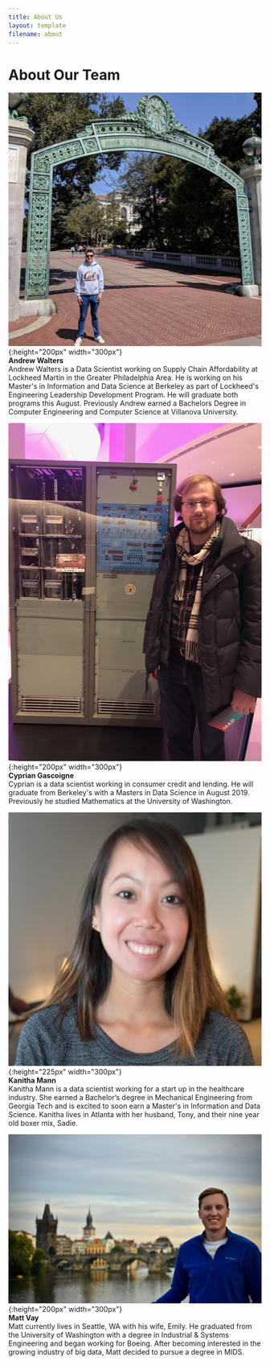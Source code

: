 ```yaml
---
title: About Us
layout: template
filename: about
--- 
```


# About Our Team

![Walters Pic](Walters_Pic.jpg){:height="200px" width="300px"} <br/>
**Andrew Walters** <br/>
Andrew Walters is a Data Scientist working on Supply Chain Affordability at Lockheed Martin in the Greater Philadelphia Area. He is working on his Master's in Information and Data Science at Berkeley as part of Lockheed's Engineering Leadership Development Program. He will graduate both programs this August. Previously Andrew earned a Bachelors Degree in Computer Engineering and Computer Science at Villanova University.
<br/>

![Gascoigne Pic](signal-2019-08-01-225218.jpg){:height="200px" width="300px"} <br/>
**Cyprian Gascoigne** <br/>
Cyprian is a data scientist working in consumer credit and lending. He will graduate from Berkeley's with a Masters in Data Science in August 2019. Previously he studied Mathematics at the University of Washington.
<br/>

![Mann Pic](Mann_Picture.jpg){:height="225px" width="300px"} <br/>
**Kanitha Mann** <br/>
Kanitha Mann is a data scientist working for a start up in the healthcare industry. She earned a Bachelor’s degree in Mechanical Engineering from Georgia Tech and is excited to soon earn a Master's in Information and Data Science. Kanitha lives in Atlanta with her husband, Tony, and their nine year old boxer mix, Sadie.
<br/>

![Vay Pic](Vay_Picture.jpg){:height="200px" width="300px"} <br/>
**Matt Vay** <br/>
Matt currently lives in Seattle, WA with his wife, Emily. He graduated from the University of Washington with a degree in Industrial & Systems Engineering and began working for Boeing. After becoming interested in the growing industry of big data, Matt decided to pursue a degree in MIDS.

